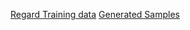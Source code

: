 [Regard Training data](https://drive.google.com/file/d/1dquLjDBS8mpWSL32h38XMnR7EeIPabT5/view?usp=sharing)
[Generated Samples](https://drive.google.com/file/d/1o5otHg935GabNuPIIv3kGNnFbjIACFFT/view?usp=sharing)
